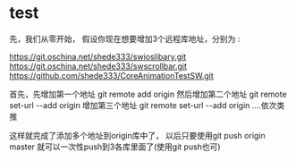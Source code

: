 # test
 先，我们从零开始， 
 假设你现在想要增加3个远程库地址，分别为 :

https://git.oschina.net/shede333/swioslibary.git 
https://git.oschina.net/shede333/swscrollbar.git 
https://github.com/shede333/CoreAnimationTestSW.git

首先，先增加第一个地址 git remote add origin <url1> 
然后增加第二个地址 git remote set-url --add origin <url2> 
增加第三个地址 git remote set-url --add origin <url3> 
….依次类推

这样就完成了添加多个地址到origin库中了， 
以后只要使用git push origin master 就可以一次性push到3各库里面了(使用git push也可)

